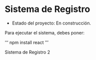 <h1> Sistema de Registro </h1>

- Estado del proyecto: En construcción.

Para ejecutar el sistema, debes poner:

‘‘‘ npm install react ’’’

Sistema de Registro 2
